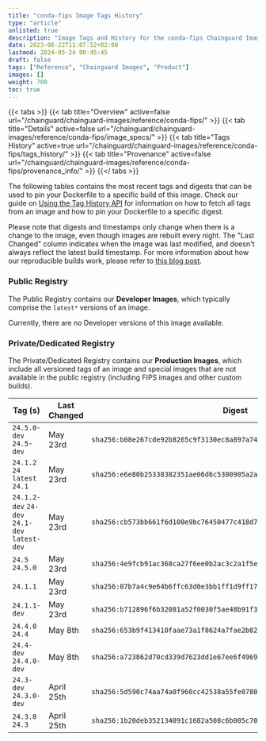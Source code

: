 ```yaml
---
title: "conda-fips Image Tags History"
type: "article"
unlisted: true
description: "Image Tags and History for the conda-fips Chainguard Image"
date: 2023-06-22T11:07:52+02:00
lastmod: 2024-05-24 00:45:45
draft: false
tags: ["Reference", "Chainguard Images", "Product"]
images: []
weight: 700
toc: true
---
```


{{< tabs >}}
{{< tab title="Overview" active=false url="/chainguard/chainguard-images/reference/conda-fips/" >}}
{{< tab title="Details" active=false url="/chainguard/chainguard-images/reference/conda-fips/image_specs/" >}}
{{< tab title="Tags History" active=true url="/chainguard/chainguard-images/reference/conda-fips/tags_history/" >}}
{{< tab title="Provenance" active=false url="/chainguard/chainguard-images/reference/conda-fips/provenance_info/" >}}
{{</ tabs >}}

The following tables contains the most recent tags and digests that can be used to pin your Dockerfile to a specific build of this image. Check our guide on [Using the Tag History API](/chainguard/chainguard-images/using-the-tag-history-api/) for information on how to fetch all tags from an image and how to pin your Dockerfile to a specific digest.

Please note that digests and timestamps only change when there is a change to the image, even though images are rebuilt every night. The "Last Changed" column indicates when the image was last modified, and doesn't always reflect the latest build timestamp. For more information about how our reproducible builds work, please refer to [this blog post](https://www.chainguard.dev/unchained/reproducing-chainguards-reproducible-image-builds).

### Public Registry
The Public Registry contains our **Developer Images**, which typically comprise the `latest*` versions of an image.

Currently, there are no Developer versions of this image available.

### Private/Dedicated Registry
The Private/Dedicated Registry contains our **Production Images**, which include all versioned tags of an image and special images that are not available in the public registry (including FIPS images and other custom builds).

| Tag (s)                                        | Last Changed | Digest                                                                    |
|------------------------------------------------|--------------|---------------------------------------------------------------------------|
|  `24.5.0-dev` `24.5-dev`                       | May 23rd     | `sha256:b08e267cde92b8265c9f3130ec8a897a74f31ba464291c10366458a57550cd4e` |
|  `24.1.2` `24` `latest` `24.1`                 | May 23rd     | `sha256:e6e80b25338382351ae06d6c5300905a2ad80ef4e866c07e77bdffaa6fe1e219` |
|  `24.1.2-dev` `24-dev` `24.1-dev` `latest-dev` | May 23rd     | `sha256:cb573bb661f6d100e9bc76450477c418d78588761a885385420d0ff9214ce602` |
|  `24.5` `24.5.0`                               | May 23rd     | `sha256:4e9fcb91ac368ca27f6ee0b2ac3c2a1f5e868e08f003d247654bb40345a40154` |
|  `24.1.1`                                      | May 23rd     | `sha256:07b7a4c9e64b6ffc63d0e3bb1ff1d9ff171f487da480987f61e24c2fa89e7fed` |
|  `24.1.1-dev`                                  | May 23rd     | `sha256:b712896f6b32081a52f0030f5ae48b91f3796e461d75a1d460ddc05f0fd5d320` |
|  `24.4.0` `24.4`                               | May 8th      | `sha256:653b9f413410faae73a1f8624a7fae2b82c90241fd6227a951b438f716f7c315` |
|  `24.4-dev` `24.4.0-dev`                       | May 8th      | `sha256:a723862d70cd339d7623dd1e67ee6f4969b8b143fc2e14de0308f83860518afd` |
|  `24.3-dev` `24.3.0-dev`                       | April 25th   | `sha256:5d590c74aa74a0f960cc42538a55fe07809428b64b5c89bbbfdc40712fa2f181` |
|  `24.3.0` `24.3`                               | April 25th   | `sha256:1b20deb352134091c1682a508c6b005c7095ac60855fc37aebed2d7244ee8c79` |

